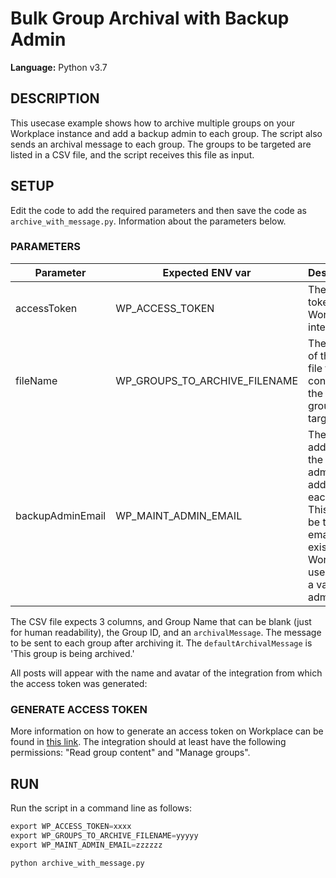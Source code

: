# Bulk Group Archival with Backup Admin

**Language:** Python v3.7

## DESCRIPTION
This usecase example shows how to archive multiple groups on your Workplace instance and add a backup admin to each group. The script also sends an archival message to each group. The groups to be targeted are listed in a CSV file, and the script receives this file as input.

## SETUP
Edit the code to add the required parameters and then save the code as `archive_with_message.py`. Information about the parameters below.

### PARAMETERS
| Parameter | Expected ENV var | Description | Type | Required |
| --- | --- | --- | --- | --- |
| accessToken | WP_ACCESS_TOKEN | The access token of the Workplace integration | String | Yes |
| fileName | WP_GROUPS_TO_ARCHIVE_FILENAME | The name of the CSV file that contains the list of groups to target | String | Yes |
| backupAdminEmail | WP_MAINT_ADMIN_EMAIL | The email address of the backup admin to be added to each group.  This must be the email of an existing Workplace user that is a valid admin. | String | Yes |

The CSV file expects 3 columns, and Group Name that can be blank (just for human readability), the Group ID, and an `archivalMessage`.  The message to be sent to each group after archiving it.   The `defaultArchivalMessage` is 'This group is being archived.'

All posts will appear with the name and avatar of the integration from which the access token was generated:

### GENERATE ACCESS TOKEN

More information on how to generate an access token on Workplace can be found in [this link](https://developers.facebook.com/docs/workplace/custom-integrations-new/). The integration should at least have the following permissions: "Read group content" and "Manage groups".

## RUN

Run the script in a command line as follows:
```python
export WP_ACCESS_TOKEN=xxxx
export WP_GROUPS_TO_ARCHIVE_FILENAME=yyyyy
export WP_MAINT_ADMIN_EMAIL=zzzzzz

python archive_with_message.py
```
